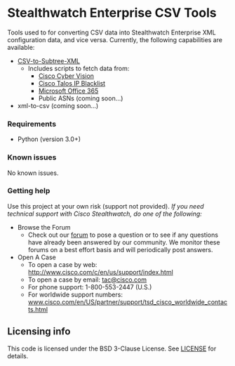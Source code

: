 
# Stealthwatch Enterprise CSV Tools
Tools used to for converting CSV data into Stealthwatch Enterprise XML configuration data, and vice versa. Currently, the following capabilities are available:
* [CSV-to-Subtree-XML](CSV-to-Subtree-XML)
   * Includes scripts to fetch data from:
      * [Cisco Cyber Vision](./CSV-to-Subtree-XML/Third-Party-Scripts/CyberVision)
      * [Cisco Talos IP Blacklist](https://github.com/CiscoSE/TalosBlacklistImporter)
      * [Microsoft Office 365](https://github.com/CiscoSE/Office365Importer)
      * Public ASNs (coming soon...)
* xml-to-csv (coming soon...)

### Requirements
* Python (version 3.0+)

### Known issues
No known issues.

### Getting help
Use this project at your own risk (support not provided). *If you need technical support with Cisco Stealthwatch, do one of the following:*

* Browse the Forum
    * Check out our [forum](https://community.cisco.com/t5/custom/page/page-id/customFilteredByMultiLabel?board=j-disc-dev-security&labels=stealthwatch) to pose a question or to see if any questions have already been answered by our community. We monitor these forums on a best effort basis and will periodically post answers. 
* Open A Case
    * To open a case by web: http://www.cisco.com/c/en/us/support/index.html
    * To open a case by email: tac@cisco.com
    * For phone support: 1-800-553-2447 (U.S.)
    * For worldwide support numbers: www.cisco.com/en/US/partner/support/tsd_cisco_worldwide_contacts.html

## Licensing info
This code is licensed under the BSD 3-Clause License. See [LICENSE](./LICENSE) for details. 


